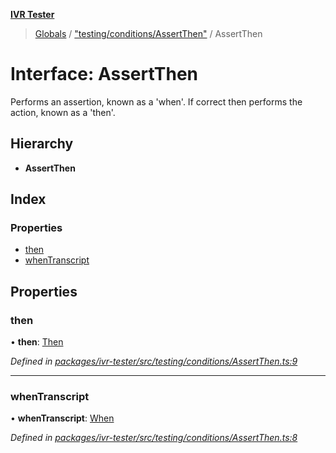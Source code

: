 **[IVR Tester](../README.md)**

> [Globals](../README.md) / ["testing/conditions/AssertThen"](../modules/_testing_conditions_assertthen_.md) / AssertThen

# Interface: AssertThen

Performs an assertion, known as a 'when'. If correct then performs the action, known as a 'then'.

## Hierarchy

* **AssertThen**

## Index

### Properties

* [then](_testing_conditions_assertthen_.assertthen.md#then)
* [whenTranscript](_testing_conditions_assertthen_.assertthen.md#whentranscript)

## Properties

### then

•  **then**: [Then](_testing_conditions_then_then_.then.md)

*Defined in [packages/ivr-tester/src/testing/conditions/AssertThen.ts:9](https://github.com/SketchingDev/ivr-tester/blob/aac0a71/packages/ivr-tester/src/testing/conditions/AssertThen.ts#L9)*

___

### whenTranscript

•  **whenTranscript**: [When](../modules/_testing_conditions_when_when_.md#when)

*Defined in [packages/ivr-tester/src/testing/conditions/AssertThen.ts:8](https://github.com/SketchingDev/ivr-tester/blob/aac0a71/packages/ivr-tester/src/testing/conditions/AssertThen.ts#L8)*
